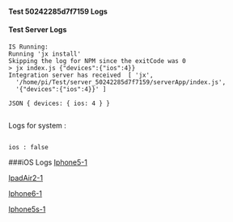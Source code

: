 #### Test 50242285d7f7159 Logs

#### Test Server Logs
```
IS Running:
Running 'jx install'
Skipping the log for NPM since the exitCode was 0
> jx index.js {"devices":{"ios":4}}
Integration server has received  [ 'jx',
  '/home/pi/Test/server_50242285d7f7159/serverApp/index.js',
  '{"devices":{"ios":4}}' ]

JSON { devices: { ios: 4 } }


```


Logs for system : 
```

ios : false
```


###iOS Logs
[Iphone5-1](https://github.com/ThaliTester/TestResults/blob/50242285d7f7159_Update_build_sh_obastemur/iOS_Iphone5-1.md)

[IpadAir2-1](https://github.com/ThaliTester/TestResults/blob/50242285d7f7159_Update_build_sh_obastemur/iOS_IpadAir2-1.md)

[Iphone6-1](https://github.com/ThaliTester/TestResults/blob/50242285d7f7159_Update_build_sh_obastemur/iOS_Iphone6-1.md)

[Iphone5s-1](https://github.com/ThaliTester/TestResults/blob/50242285d7f7159_Update_build_sh_obastemur/iOS_Iphone5s-1.md)



